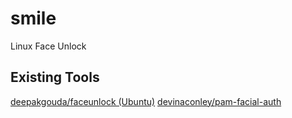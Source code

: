 # smile
Linux Face Unlock

## Existing Tools
[deepakgouda/faceunlock (Ubuntu)](https://github.com/deepakgouda/faceunlock)
[devinaconley/pam-facial-auth](https://github.com/devinaconley/pam-facial-auth)
